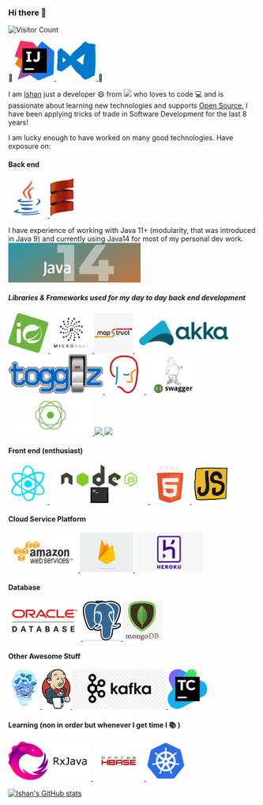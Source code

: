 ### Hi there 👋

![Visitor Count](https://profile-counter.glitch.me/nullptr7/count.svg)

<!--
**nullptr7/nullptr7** is a ✨ _special_ ✨ repository because its `README.md` (this file) appears on your GitHub profile.

Here are some ideas to get you started:

- 🔭 I’m currently working on ...
- 🌱 I’m currently learning ...
- 👯 I’m looking to collaborate on ...
- 🤔 I’m looking for help with ...
- 💬 Ask me about ...
- 📫 How to reach me: ...
- 😄 Pronouns: ...
- ⚡ Fun fact: ...
-->
:sparkling_heart:
<a href="https://www.jetbrains.com/idea/" target="_blank" >
    <img src="https://raw.githubusercontent.com/nullptr7/nullptr7/master/resources/ij.gif"  height="80" />
</a>
<a href="https://code.visualstudio.com/" target="_blank" >
    <img src="https://raw.githubusercontent.com/nullptr7/nullptr7/master/resources/visual-studio-code.gif"  height="80" />
</a>
:sparkling_heart:

I am [Ishan](https://www.linkedin.com/in/nullptr7) just a developer 😄 from <img src="https://github.githubassets.com/images/icons/emoji/unicode/1f1ee-1f1f3.png" height="25" weidth="25" /> who loves to code 💻 and is passionate about learning new technologies and supports [Open Source.](https://opensource.org/) I have been applying tricks of trade in Software Development for the last 8 years!

I am lucky enough to have worked on many good technologies. Have exposure on:

#### Back end

<p float="left">
<a href="https://www.oracle.com/java/technologies/" target="_blank" >
    <img src="https://raw.githubusercontent.com/nullptr7/nullptr7/master/resources/java-gif.gif"  height="80" />
</a>
<a href="https://www.scala-lang.org/" target="_blank" >
    <img src="https://raw.githubusercontent.com/nullptr7/nullptr7/master/resources/scala-gif.gif"  height="80" />
</a>
<div>
    I have experience of working with Java 11+ (modularity, that was introduced in Java 9) and currently using Java14 for most of my personal dev work.
    <div>
        <a href="https://openjdk.java.net/projects/jdk/14/" target="_blank" >
            <img src="https://raw.githubusercontent.com/nullptr7/nullptr7/master/resources/java14.png"  height="80" />
        </a>
    </div>
</div>

##### Libraries & Frameworks used for my day to day back end development
<a href="https://start.spring.io/" target="_blank" >
    <img src="https://raw.githubusercontent.com/nullptr7/nullptr7/master/resources/spring.png"  height="80" />
</a>
<a href="https://micronaut.io/" target="_blank" >
    <img src="https://raw.githubusercontent.com/nullptr7/nullptr7/master/resources/micronaut.jpg"  height="80" />
</a>
<a href="https://mapstruct.org/" target="_blank" >
    <img src="https://raw.githubusercontent.com/nullptr7/nullptr7/master/resources/mspstruct.png"  height="80" />
</a>
<a href="https://akka.io/" target="_blank" >
    <img src="https://raw.githubusercontent.com/nullptr7/nullptr7/master/resources/akka.png"  height="80" />
</a>
<a href="https://www.togglz.org/" target="_blank" >
    <img src="https://raw.githubusercontent.com/nullptr7/nullptr7/master/resources/togglz-logo.png"  height="80" />
</a>
<a href="https://www.togglz.org/" target="_blank" >
    <img src="https://raw.githubusercontent.com/nullptr7/nullptr7/master/resources/drools.png"  height="80" />
</a>
<a href="https://swagger.io/" target="_blank" >
    <img src="https://raw.githubusercontent.com/nullptr7/nullptr7/master/resources/swagger.gif"  height="80" />
</a>
<a href="https://spring.io/reactive" target="_blank" >
    <img src="https://raw.githubusercontent.com/nullptr7/nullptr7/master/resources/spring-reactive.jpg"  height="80" />
</a>
<a href="https://graphql.org" target="_blank" >
    <img src="https://upload.wikimedia.org/wikipedia/commons/thumb/1/17/GraphQL_Logo.svg/1200px-GraphQL_Logo.svg.png"  height="80" />
</a>
<a href="https://github.com/sangria-graphql/sangria" target="_blank" >
    <img src="https://sangria-graphql.github.io/assets/img/sangria-logo-1.svg"  height="80" />
</a>


#### Front end (enthusiast)
<a href="https://reactjs.org/" target="_blank" >
    <img src="https://raw.githubusercontent.com/nullptr7/nullptr7/master/resources/react-2.gif"  height="80" />
</a>
<a href="https://www.w3schools.com/nodejs/" target="_blank" >
    <img src="https://raw.githubusercontent.com/nullptr7/nullptr7/master/resources/nodejs.gif"  height="80"/>
</a>
<a href="https://en.wikipedia.org/wiki/HTML5" target="_blank" >
    <img src="https://raw.githubusercontent.com/nullptr7/nullptr7/master/resources/html5.gif"  height="80" />
</a>
<a href="https://www.w3schools.com/js/" target="_blank" >
    <img src="https://raw.githubusercontent.com/nullptr7/nullptr7/master/resources/js.gif"  height="80" />
</a>

#### Cloud Service Platform
<a href="https://aws.amazon.com/" target="_blank" >
    <img src="https://raw.githubusercontent.com/nullptr7/nullptr7/master/resources/aws.gif"  height="80" />
</a>
<a href="https://firebase.google.com/" target="_blank" >
    <img src="https://raw.githubusercontent.com/nullptr7/nullptr7/master/resources/firebase.gif"  height="80" />
</a>
<a href="https://www.heroku.com/" target="_blank" >
    <img src="https://raw.githubusercontent.com/nullptr7/nullptr7/master/resources/heroku.png"  height="80" />
</a>

#### Database
<a href="https://www.oracle.com/database/" target="_blank" >
    <img src="https://raw.githubusercontent.com/nullptr7/nullptr7/master/resources/oracledb.png"  height="80" />
</a>
<a href="https://www.postgresql.org/" target="_blank" >
    <img src="https://raw.githubusercontent.com/nullptr7/nullptr7/master/resources/postgres.gif"  height="80" />
</a>
<a href="https://www.mongodb.com" target="_blank" >
    <img src="https://raw.githubusercontent.com/nullptr7/nullptr7/master/resources/mongodb.png"  height="80" />
</a>

#### Other Awesome Stuff
<a href="https://www.docker.com/" target="_blank" >
  <img src="https://raw.githubusercontent.com/nullptr7/nullptr7/master/resources/docker-2.gif"  height="80" /> 
</a>
<a href="https://www.jenkins.io/" target="_blank" >
  <img src="https://raw.githubusercontent.com/nullptr7/nullptr7/master/resources/jenkins.png"  height="80" /> 
</a>
<a href="https://kafka.apache.org/" target="_blank" >
  <img src="https://raw.githubusercontent.com/nullptr7/nullptr7/master/resources/apache-kafka.png"  height="80" /> 
</a>
<a href="https://www.jetbrains.com/teamcity/" target="_blank" >
  <img src="https://raw.githubusercontent.com/nullptr7/nullptr7/master/resources/tc.png"  height="80" /> 
</a>
    
#### Learning (non in order but whenever I get time I :books: )
    
<a href="http://reactivex.io/" target="_blank" >
    <img src="https://raw.githubusercontent.com/nullptr7/nullptr7/master/resources/rxjava.png"  height="80" />
</a>
<a href="https://hbase.apache.org/" target="_blank" >
    <img src="https://raw.githubusercontent.com/nullptr7/nullptr7/master/resources/hbase.png"  height="80" />
</a>
<a href="https://kubernetes.io/" target="_blank" >
    <img src="https://raw.githubusercontent.com/nullptr7/nullptr7/master/resources/deploy.gif"  height="80" />
</a>
        
</p>

[![Ishan's GitHub stats](https://github-readme-stats.vercel.app/api?username=nullptr7)](https://github-readme-stats.vercel.app/api?username=nullptr7)

